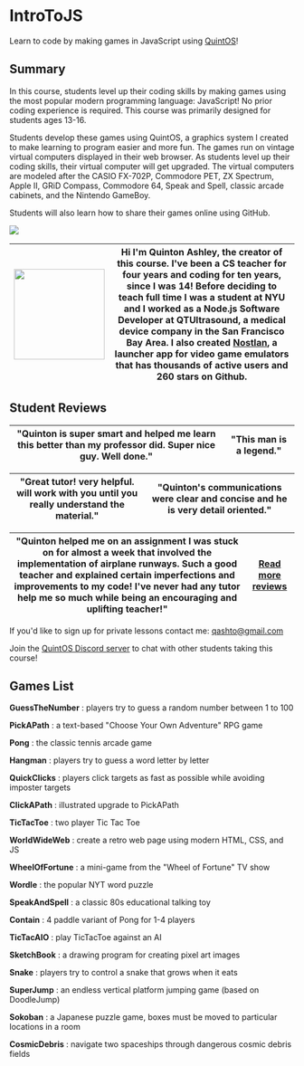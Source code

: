 # IntroToJS

Learn to code by making games in JavaScript using [QuintOS](https://quintos.org)!

## Summary

In this course, students level up their coding skills by making games using the most popular modern programming language: JavaScript! No prior coding experience is required. This course was primarily designed for students ages 13-16.

Students develop these games using QuintOS, a graphics system I created to make learning to program easier and more fun. The games run on vintage virtual computers displayed in their web browser. As students level up their coding skills, their virtual computer will get upgraded. The virtual computers are modeled after the CASIO FX-702P, Commodore PET, ZX Spectrum, Apple II, GRiD Compass, Commodore 64, Speak and Spell, classic arcade cabinets, and the Nintendo GameBoy.

Students will also learn how to share their games online using GitHub.

![](https://elasticbeanstalk-us-east-2-651921832906.s3.us-east-2.amazonaws.com/QuintOS/QuintOS_promo.jpg)

| <img width="160px" src="https://elasticbeanstalk-us-east-2-651921832906.s3.us-east-2.amazonaws.com/QuintOS/profile-sm.jpg"> | Hi I'm Quinton Ashley, the creator of this course. I've been a CS teacher for four years and coding for ten years, since I was 14! Before deciding to teach full time I was a student at NYU and I worked as a Node.js Software Developer at QTUltrasound, a medical device company in the San Francisco Bay Area. I also created [Nostlan](https://github.com/quinton-ashley/nostlan), a launcher app for video game emulators that has thousands of active users and 260 stars on Github. |
| --------------------------------------------------------------------------------------------------------------------------- | ------------------------------------------------------------------------------------------------------------------------------------------------------------------------------------------------------------------------------------------------------------------------------------------------------------------------------------------------------------------------------------------------------------------------------------------------------------------------------------------- |

## Student Reviews

| "Quinton is super smart and helped me learn this better than my professor did. Super nice guy. Well done." | "This man is a legend." |
| ---------------------------------------------------------------------------------------------------------- | ----------------------- |

| "Great tutor! very helpful. will work with you until you really understand the material." | "Quinton's communications were clear and concise and he is very detail oriented." |
| ----------------------------------------------------------------------------------------- | --------------------------------------------------------------------------------- |

| "Quinton helped me on an assignment I was stuck on for almost a week that involved the implementation of airplane runways. Such a good teacher and explained certain imperfections and improvements to my code! I've never had any tutor help me so much while being an encouraging and uplifting teacher!" | [Read more reviews](https://elasticbeanstalk-us-east-2-651921832906.s3.us-east-2.amazonaws.com/QuintOS/Quinton_Ashley_Student_Reviews.pdf) |
| ----------------------------------------------------------------------------------------------------------------------------------------------------------------------------------------------------------------------------------------------------------------------------------------------------------- | ------------------------------------------------------------------------------------------------------------------------------------------ |

If you'd like to sign up for private lessons contact me: qashto@gmail.com

Join the [QuintOS Discord server](https://discord.gg/5pcyKWRwSB) to chat with other students taking this course!

## Games List

**GuessTheNumber** : players try to guess a random number between 1 to 100

**PickAPath** : a text-based "Choose Your Own Adventure" RPG game

**Pong** : the classic tennis arcade game

**Hangman** : players try to guess a word letter by letter

**QuickClicks** : players click targets as fast as possible while avoiding imposter targets

**ClickAPath** : illustrated upgrade to PickAPath

**TicTacToe** : two player Tic Tac Toe

**WorldWideWeb** : create a retro web page using modern HTML, CSS, and JS

**WheelOfFortune** : a mini-game from the "Wheel of Fortune" TV show

**Wordle** : the popular NYT word puzzle

**SpeakAndSpell** : a classic 80s educational talking toy

**Contain** : 4 paddle variant of Pong for 1-4 players

**TicTacAIO** : play TicTacToe against an AI

**SketchBook** : a drawing program for creating pixel art images

**Snake** : players try to control a snake that grows when it eats

**SuperJump** : an endless vertical platform jumping game (based on DoodleJump)

**Sokoban** : a Japanese puzzle game, boxes must be moved to particular locations in a room

**CosmicDebris** : navigate two spaceships through dangerous cosmic debris fields
